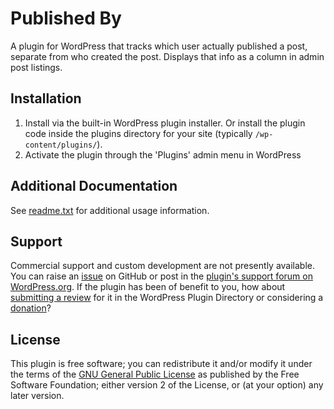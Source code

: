 # Published By

A plugin for WordPress that tracks which user actually published a post, separate from who created the post. Displays that info as a column in admin post listings.


## Installation

1. Install via the built-in WordPress plugin installer. Or install the plugin code inside the plugins directory for your site (typically `/wp-content/plugins/`).
2. Activate the plugin through the 'Plugins' admin menu in WordPress


## Additional Documentation

See [readme.txt](https://github.com/coffee2code/published-by/blob/master/readme.txt) for additional usage information.


## Support

Commercial support and custom development are not presently available. You can raise an [issue](https://github.com/coffee2code/published-by/issues) on GitHub or post in the [plugin's support forum on WordPress.org](https://wordpress.org/support/plugin/published-by/). If the plugin has been of benefit to you, how about [submitting a review](https://wordpress.org/support/plugin/published-by/reviews/) for it in the WordPress Plugin Directory or considering a [donation](https://www.paypal.com/cgi-bin/webscr?cmd=_s-xclick&hosted_button_id=6ARCFJ9TX3522)?


## License

This plugin is free software; you can redistribute it and/or modify it under the terms of the [GNU General Public License](http://www.gnu.org/licenses/gpl-2.0.html) as published by the Free Software Foundation; either version 2 of the License, or (at your option) any later version.